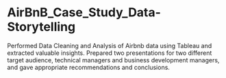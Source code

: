# AirBnB_Case_Study_Data-Storytelling
Performed Data Cleaning and Analysis of Airbnb data using Tableau and extracted valuable insights. Prepared two presentations for two different target audience, technical managers and business development managers, and gave appropriate recommendations and conclusions.
